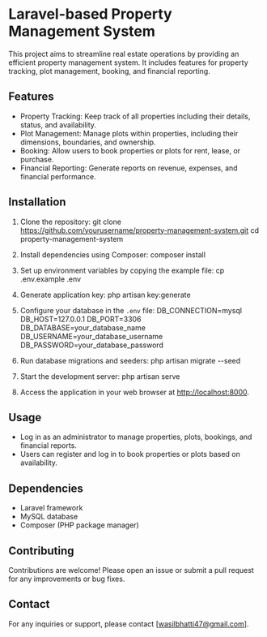 # Laravel-based Property Management System

This project aims to streamline real estate operations by providing an efficient property management system. It includes features for property tracking, plot management, booking, and financial reporting.

## Features

- Property Tracking: Keep track of all properties including their details, status, and availability.
- Plot Management: Manage plots within properties, including their dimensions, boundaries, and ownership.
- Booking: Allow users to book properties or plots for rent, lease, or purchase.
- Financial Reporting: Generate reports on revenue, expenses, and financial performance.

## Installation

1. Clone the repository:
   git clone https://github.com/yourusername/property-management-system.git
   cd property-management-system

2. Install dependencies using Composer:
   composer install

3. Set up environment variables by copying the example file:
   cp .env.example .env

4. Generate application key:
   php artisan key:generate

5. Configure your database in the `.env` file:
DB_CONNECTION=mysql
DB_HOST=127.0.0.1
DB_PORT=3306
DB_DATABASE=your_database_name
DB_USERNAME=your_database_username
DB_PASSWORD=your_database_password

6. Run database migrations and seeders:
php artisan migrate --seed

7. Start the development server:
php artisan serve

8. Access the application in your web browser at [http://localhost:8000](http://localhost:8000).

## Usage

- Log in as an administrator to manage properties, plots, bookings, and financial reports.
- Users can register and log in to book properties or plots based on availability.

## Dependencies

- Laravel framework
- MySQL database
- Composer (PHP package manager)

## Contributing

Contributions are welcome! Please open an issue or submit a pull request for any improvements or bug fixes.

## Contact

For any inquiries or support, please contact [wasilbhatti47@gmail.com].

